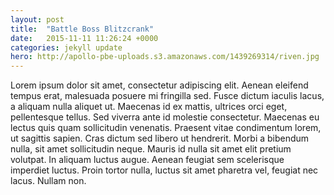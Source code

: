 ```yaml
---
layout: post
title:  "Battle Boss Blitzcrank"
date:   2015-11-11 11:26:24 +0000
categories: jekyll update
hero: http://apollo-pbe-uploads.s3.amazonaws.com/1439269314/riven.jpg
---
```

Lorem ipsum dolor sit amet, consectetur adipiscing elit. Aenean eleifend tempus erat, malesuada posuere mi fringilla sed. Fusce dictum iaculis lacus, a aliquam nulla aliquet ut. Maecenas id ex mattis, ultrices orci eget, pellentesque tellus. Sed viverra ante id molestie consectetur. Maecenas eu lectus quis quam sollicitudin venenatis. Praesent vitae condimentum lorem, ut sagittis sapien. Cras dictum sed libero ut hendrerit. Morbi a bibendum nulla, sit amet sollicitudin neque. Mauris id nulla sit amet elit pretium volutpat. In aliquam luctus augue. Aenean feugiat sem scelerisque imperdiet luctus. Proin tortor nulla, luctus sit amet pharetra vel, feugiat nec lacus. Nullam non.